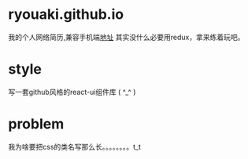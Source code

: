 # ryouaki.github.io

我的个人网络简历,兼容手机端[地址](https://ryouaki.github.io)
其实没什么必要用redux，拿来练着玩吧。

# style

写一套github风格的react-ui组件库 ( ^_^ ) 

# problem

我为啥要把css的类名写那么长。。。。。。。。t_t